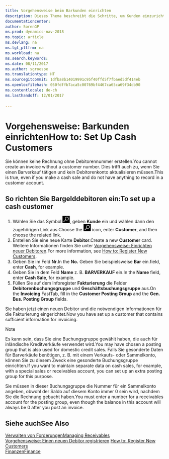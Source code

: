 ```yaml
---
title: Vorgehensweise beim Barkunden einrichten
description: Dieses Thema beschreibt die Schritte, um Kunden einzurichten, der in bar bezahlt.
documentationcenter: 
author: SorenGP
ms.prod: dynamics-nav-2018
ms.topic: article
ms.devlang: na
ms.tgt_pltfrm: na
ms.workload: na
ms.search.keywords: 
ms.date: 08/11/2017
ms.author: sgroespe
ms.translationtype: HT
ms.sourcegitcommit: 1dfba8b14019991c95f40ffd5f7fbaed5df414eb
ms.openlocfilehash: 050fdffb7aca5c00769bf4467ca65ca69f34db90
ms.contentlocale: de-ch
ms.lasthandoff: 12/01/2017

---
```

# <a name="how-to-set-up-cash-customers"></a><span data-ttu-id="4c7b8-103">Vorgehensweise: Barkunden einrichten</span><span class="sxs-lookup"><span data-stu-id="4c7b8-103">How to: Set Up Cash Customers</span></span>
<span data-ttu-id="4c7b8-104">Sie können keine Rechnung ohne Debitorennummer erstellen.</span><span class="sxs-lookup"><span data-stu-id="4c7b8-104">You cannot create an invoice without a customer number.</span></span> <span data-ttu-id="4c7b8-105">Dies trifft auch zu, wenn Sie einen Barverkauf tätigen und kein Debitorenkonto aktualisieren müssen.</span><span class="sxs-lookup"><span data-stu-id="4c7b8-105">This is true, even if you make a cash sale and do not have anything to record in a customer account.</span></span>  

## <a name="to-set-up-a-cash-customer"></a><span data-ttu-id="4c7b8-106">So richten Sie Bargelddebitoren ein:</span><span class="sxs-lookup"><span data-stu-id="4c7b8-106">To set up a cash customer</span></span>  
1.  <span data-ttu-id="4c7b8-107">Wählen Sie das Symbol ![Nach Seite oder Bericht suchen](media/ui-search/search_small.png "Symbol Nach Seite oder Bericht suchen"), geben **Kunde** ein und wählen dann den zugehörigen Link aus.</span><span class="sxs-lookup"><span data-stu-id="4c7b8-107">Choose the ![Search for Page or Report](media/ui-search/search_small.png "Search for Page or Report icon") icon, enter **Customer**, and then choose the related link.</span></span>  
2.  <span data-ttu-id="4c7b8-108">Erstellen Sie eine neue Karte **Debitor**.</span><span class="sxs-lookup"><span data-stu-id="4c7b8-108">Create a new **Customer** card.</span></span> <span data-ttu-id="4c7b8-109">Weitere Informationen finden Sie unter [Vorgehensweise: Einrichten neuer Debitoren](sales-how-register-new-customers.md).</span><span class="sxs-lookup"><span data-stu-id="4c7b8-109">For more information, see [How to: Register New Customers](sales-how-register-new-customers.md).</span></span>
3.  <span data-ttu-id="4c7b8-110">Geben Sie im Feld **Nr.**</span><span class="sxs-lookup"><span data-stu-id="4c7b8-110">In the **No.**</span></span> <span data-ttu-id="4c7b8-111">Geben Sie beispielsweise **Bar** ein.</span><span class="sxs-lookup"><span data-stu-id="4c7b8-111">field, enter **Cash**, for example.</span></span>  
4.  <span data-ttu-id="4c7b8-112">Geben Sie in dem Feld **Name** z. B. **BARVERKAUF** ein.</span><span class="sxs-lookup"><span data-stu-id="4c7b8-112">In the **Name** field, enter **Cash Sale**, for example.</span></span>  
5.  <span data-ttu-id="4c7b8-113">Füllen Sie auf dem Inforegister **Fakturierung** die Felder **Debitorenbuchungsgruppe** und **Geschäftsbuchungsgruppe** aus.</span><span class="sxs-lookup"><span data-stu-id="4c7b8-113">On the **Invoicing** FastTab, fill in the **Customer Posting Group** and the **Gen. Bus. Posting Group** fields.</span></span>  

 <span data-ttu-id="4c7b8-114">Sie haben jetzt einen neuen Debitor und die notwendigen Informationen für die Fakturierung eingerichtet.</span><span class="sxs-lookup"><span data-stu-id="4c7b8-114">Now you have set up a customer that contains sufficient information for invoicing.</span></span>  

> [!NOTE]  
>  <span data-ttu-id="4c7b8-115">Es kann sein, dass Sie eine Buchungsgruppe gewählt haben, die auch für inländische Kreditverkäufe verwendet wird.</span><span class="sxs-lookup"><span data-stu-id="4c7b8-115">You may have chosen a posting group that is also used for domestic credit sales.</span></span> <span data-ttu-id="4c7b8-116">Falls Sie gesonderte Daten für Barverkäufe benötigen, z. B. mit einem Verkaufs- oder Sammelkonto, können Sie zu diesem Zweck eine gesonderte Buchungsgruppe einrichten.</span><span class="sxs-lookup"><span data-stu-id="4c7b8-116">If you want to maintain separate data on cash sales, for example, with a special sales or receivables account, you can set up an extra posting group for this purpose.</span></span>  
>   
>  <span data-ttu-id="4c7b8-117">Sie müssen in dieser Buchungsgruppe die Nummer für ein Sammelkonto angeben, obwohl der Saldo auf diesem Konto immer 0 sein wird, nachdem Sie die Rechnung gebucht haben.</span><span class="sxs-lookup"><span data-stu-id="4c7b8-117">You must enter a number for a receivables account for the posting group, even though the balance in this account will always be 0 after you post an invoice.</span></span>  

## <a name="see-also"></a><span data-ttu-id="4c7b8-118">Siehe auch</span><span class="sxs-lookup"><span data-stu-id="4c7b8-118">See Also</span></span>
[<span data-ttu-id="4c7b8-119">Verwalten von Forderungen</span><span class="sxs-lookup"><span data-stu-id="4c7b8-119">Managing Receivables</span></span>](receivables-manage-receivables.md)  
<span data-ttu-id="4c7b8-120">[Vorgehensweise: Einen neuen Debitor registrieren](sales-how-register-new-customers.md)  </span><span class="sxs-lookup"><span data-stu-id="4c7b8-120">[How to: Register New Customers](sales-how-register-new-customers.md)  </span></span>  
[<span data-ttu-id="4c7b8-121">Finanzen</span><span class="sxs-lookup"><span data-stu-id="4c7b8-121">Finance</span></span>](finance.md)  



